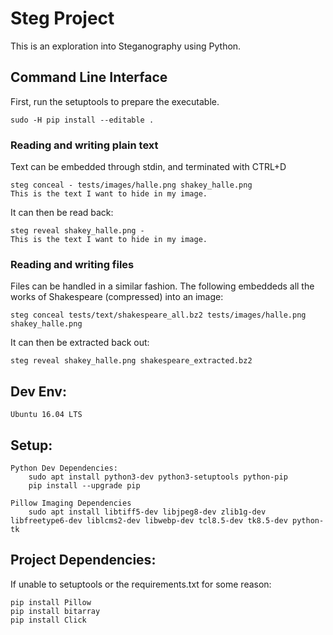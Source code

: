 # Steg Project
This is an exploration into Steganography using Python.

## Command Line Interface
First, run the setuptools to prepare the executable.
```
sudo -H pip install --editable .
```

### Reading and writing plain text
Text can be embedded through stdin, and terminated with CTRL+D
```
steg conceal - tests/images/halle.png shakey_halle.png
This is the text I want to hide in my image.
```
It can then be read back:
```
steg reveal shakey_halle.png -
This is the text I want to hide in my image.
```

### Reading and writing files
Files can be handled in a similar fashion. The following embeddeds all the works of Shakespeare (compressed) into an image:
```
steg conceal tests/text/shakespeare_all.bz2 tests/images/halle.png shakey_halle.png
```
It can then be extracted back out:
```
steg reveal shakey_halle.png shakespeare_extracted.bz2
```


## Dev Env:
    Ubuntu 16.04 LTS

## Setup:
    Python Dev Dependencies:
        sudo apt install python3-dev python3-setuptools python-pip
        pip install --upgrade pip

    Pillow Imaging Dependencies
        sudo apt install libtiff5-dev libjpeg8-dev zlib1g-dev libfreetype6-dev liblcms2-dev libwebp-dev tcl8.5-dev tk8.5-dev python-tk

## Project Dependencies:
If unable to setuptools or the requirements.txt for some reason:
```
pip install Pillow
pip install bitarray
pip install Click
```
